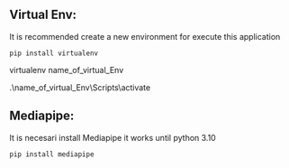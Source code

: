 Virtual Env:
-------------------------------------
It is recommended create a new environment for execute this application

    pip install virtualenv


virtualenv name_of_virtual_Env

.\name_of_virtual_Env\Scripts\activate

Mediapipe:
------------------------------------
It is necesari install Mediapipe it works until python 3.10

    pip install mediapipe
